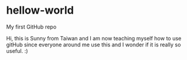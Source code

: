 # hellow-world
My first GitHub repo

Hi, this is Sunny from Taiwan and I am now teaching myself how to use gitHub since everyone
around me use this and I wonder if it is really so useful. :) 

